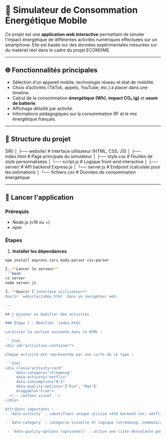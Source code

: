 # 📱 Simulateur de Consommation Énergétique Mobile

Ce projet est une **application web interactive** permettant de simuler l'impact énergétique de différentes activités numériques effectuées sur un smartphone. Elle est basée sur des données expérimentales mesurées sur du matériel réel dans le cadre du projet ECOMOME.

---

## 🌐 Fonctionnalités principales

- Sélection d’un appareil mobile, technologie réseau et état de mobilité.
- Choix d’activités (TikTok, appels, YouTube, etc.) à placer dans une timeline.
- Calcul de la consommation **énergétique (Wh)**, **impact CO₂ (g)** et **usure de batterie**.
- Affichage détaillé par activité.
- Informations pédagogiques sur la consommation RF et le mix énergétique français.

---

## 🧱 Structure du projet

SIR/
│
├── website/              # Interface utilisateur (HTML, CSS, JS)
│   ├── index.html       # Page principale du simulateur
│   ├── style.css        # Feuilles de style personnalisées
│   └── script.js        # Logique front-end interactive
│
├── server/              # API backend Express.js
│   └── server.js        # Endpoint /calculate pour les estimations
│   └── fichiers csv     # Données de consommation énergétique


---

## 🚀 Lancer l'application

### Prérequis
- Node.js (v16 ou +)
- npm

### Étapes

1. **Installer les dépendances**
```bash
npm install express cors body-parser csv-parser

2. **Lancer le serveur**
```bash
cd server
node server.js

3. **Ouvrir l'interface utilisateur**
Ouvrir `website/index.html` dans un navigateur web.

---

## 🔧 Ajouter ou modifier des activités

### Étape 1 : Modifier `index.html`

Localisez la section suivante dans le HTML :

```html
<div id="activities-container">

Chaque activité est représentée par une carte de ce type :

```html
<div class="activity-card"
     data-category="streaming"
     data-activity="netflix"
     data-consumption="0.5"
     data-quality-options='["Eco", "Max"]'
     draggable="true">
  <!-- contenu visuel -->
</div>

Attributs importants :
- `data-activity` : identifiant unique utilisé côté backend (ex: netflix, call, etc.).

- `data-category` : catégorie visuelle et logique (streaming, communication, short-video, visio, autres) — elle définit la couleur.

 - `data-quality-options (optionnel)` : active une liste déroulante pour les qualités vidéo ou audio.